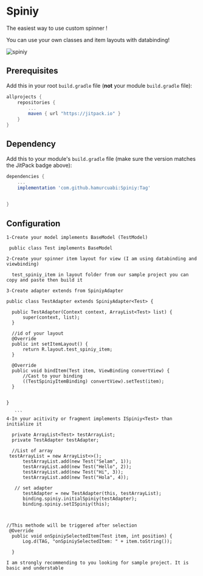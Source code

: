 # Spiniy
The easiest way to use custom spinner !

You can use your own classes and item layouts with databinding!


![spiniy](https://user-images.githubusercontent.com/23655824/94928501-72c0a780-04cc-11eb-8f21-6fbc0922c988.png)
## Prerequisites

Add this in your root `build.gradle` file (**not** your module `build.gradle` file):

```gradle
allprojects {
	repositories {
		...
		maven { url "https://jitpack.io" }
	}
}
```

## Dependency

Add this to your module's `build.gradle` file (make sure the version matches the JitPack badge above):

```gradle
dependencies {
	...
	implementation 'com.github.hamurcuabi:Spiniy:Tag'
	 

}
```

## Configuration
```
1-Create your model implements BaseModel (TestModel)

 public class Test implements BaseModel
```
```
2-Create your spinner item layout for view (I am using databinding and viewbinding)

  test_spiniy_item in layout folder from our sample project you can copy and paste then build it
  ```
  
  ```
3-Create adapter extends from SpiniyAdapter

public class TestAdapter extends SpiniyAdapter<Test> {

    public TestAdapter(Context context, ArrayList<Test> list) {
        super(context, list);
    }

    //id of your layout
    @Override
    public int setItemLayout() {
        return R.layout.test_spiniy_item;
    }

    @Override
    public void bindItem(Test item, ViewBinding convertView) {
        //Cast to your binding
        ((TestSpiniyItemBinding) convertView).setTest(item);
    }


}

     ```
 4-In your acitivity or fragment implements ISpiniy<Test> than initialize it
 
    private ArrayList<Test> testArrayList;
    private TestAdapter testAdapter;
    
    //List of array
   testArrayList = new ArrayList<>();
        testArrayList.add(new Test("Selam", 1));
        testArrayList.add(new Test("Hello", 2));
        testArrayList.add(new Test("Hi", 3));
        testArrayList.add(new Test("Hola", 4));

     // set adapter
        testAdapter = new TestAdapter(this, testArrayList);
        binding.spiniy.initialSpiniy(testAdapter);
        binding.spiniy.setISpiniy(this);



//This methode will be triggered after selection
   @Override
    public void onSpiniySelectedItem(Test item, int position) {
        Log.d(TAG, "onSpiniySelectedItem: " + item.toString());

    }
    
 I am strongly recommending to you looking for sample project. It is basic and understable   
  ```
